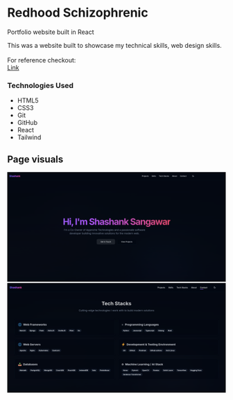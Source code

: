 # Redhood Schizophrenic
Portfolio website built in React

This was a website built to showcase my technical skills, web design skills.<br/><br/>
For reference checkout: <br/>
<a href="https://v0-shashank-sangawar-portfolio.vercel.app">Link</a>


### Technologies Used

* HTML5
* CSS3
* Git
* GitHub
* React
* Tailwind



## Page visuals


![Redhood](https://raw.githubusercontent.com/Redhood-Schizophrenic/Portfolio-1/master/public/github/1.png)
![Redhood](https://raw.githubusercontent.com/Redhood-Schizophrenic/Portfolio-1/master/public/github/2.png)
